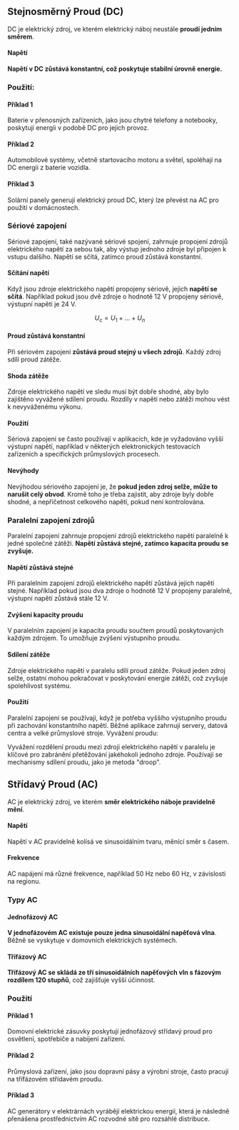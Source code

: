 ## Stejnosměrný Proud (DC)
DC je elektrický zdroj, ve kterém elektrický náboj neustále **proudí jedním směrem**.
#### Napětí
**Napětí v DC zůstává konstantní, což poskytuje stabilní úrovně energie.**
### Použití:
#### Příklad 1
Baterie v přenosných zařízeních, jako jsou chytré telefony a notebooky, poskytují energii v podobě DC pro jejich provoz.
#### Příklad 2
Automobilové systémy, včetně startovacího motoru a světel, spoléhají na DC energii z baterie vozidla.
#### Příklad 3
Solární panely generují elektrický proud DC, který lze převést na AC pro použití v domácnostech.

### Sériové zapojení
Sériové zapojení, také nazývané sériové spojení, zahrnuje propojení zdrojů elektrického napětí za sebou tak, aby výstup jednoho zdroje byl připojen k vstupu dalšího. Napětí se sčítá, zatímco proud zůstává konstantní.
#### Sčítání napětí

Když jsou zdroje elektrického napětí propojeny sériově, jejich **napětí se sčítá**. Například pokud jsou dvě zdroje o hodnotě 12 V propojeny sériově, výstupní napětí je 24 V.

$$
U_c = U_1 + \dots + U_n
$$
#### Proud zůstává konstantní

Při sériovém zapojení **zůstává proud stejný u všech zdrojů**. Každý zdroj sdílí proud zátěže.
#### Shoda zátěže

Zdroje elektrického napětí ve sledu musí být dobře shodné, aby bylo zajištěno vyvážené sdílení proudu. Rozdíly v napětí nebo zátěži mohou vést k nevyváženému výkonu.
#### Použití

Sériová zapojení se často používají v aplikacích, kde je vyžadováno vyšší výstupní napětí, například v některých elektronických testovacích zařízeních a specifických průmyslových procesech.
#### Nevýhody

Nevýhodou sériového zapojení je, že **pokud jeden zdroj selže, může to narušit celý obvod**. Kromě toho je třeba zajistit, aby zdroje byly dobře shodné, a nepříčetnost celkového napětí, pokud není kontrolována.
### Paralelní zapojení zdrojů
Paralelní zapojení zahrnuje propojení zdrojů elektrického napětí paralelně k jedné společné zátěži. **Napětí zůstává stejné, zatímco kapacita proudu se zvyšuje.**
#### Napětí zůstává stejné

Při paralelním zapojení zdrojů elektrického napětí zůstává jejich napětí stejné. Například pokud jsou dva zdroje o hodnotě 12 V propojeny paralelně, výstupní napětí zůstává stále 12 V.
#### Zvýšení kapacity proudu

V paralelním zapojení je kapacita proudu součtem proudů poskytovaných každým zdrojem. To umožňuje zvýšení výstupního proudu.
#### Sdílení zátěže

Zdroje elektrického napětí v paralelu sdílí proud zátěže. Pokud jeden zdroj selže, ostatní mohou pokračovat v poskytování energie zátěži, což zvyšuje spolehlivost systému.
#### Použití

Paralelní zapojení se používají, když je potřeba vyššího výstupního proudu při zachování konstantního napětí. Běžné aplikace zahrnují servery, datová centra a velké průmyslové stroje.
Vyvážení proudu:

Vyvážení rozdělení proudu mezi zdroji elektrického napětí v paralelu je klíčové pro zabránění přetěžování jakéhokoli jednoho zdroje. Používají se mechanismy sdílení proudu, jako je metoda "droop".
## Střídavý Proud (AC)
AC je elektrický zdroj, ve kterém **směr elektrického náboje pravidelně mění**.
#### Napětí
Napětí v AC pravidelně kolísá ve sinusoidálním tvaru, měnící směr s časem.
#### Frekvence
AC napájení má různé frekvence, například 50 Hz nebo 60 Hz, v závislosti na regionu.
### Typy AC
#### Jednofázový AC
**V jednofázovém AC existuje pouze jedna sinusoidální napěťová vlna**. Běžně se vyskytuje v domovních elektrických systémech.
#### Třífázový AC
**Třífázový AC se skládá ze tří sinusoidálních napěťových vln s fázovým rozdílem 120 stupňů**, což zajišťuje vyšší účinnost.
### Použití
#### Příklad 1
Domovní elektrické zásuvky poskytují jednofázový střídavý proud pro osvětlení, spotřebiče a nabíjení zařízení.
#### Příklad 2
Průmyslová zařízení, jako jsou dopravní pásy a výrobní stroje, často pracují na třífázovém střídavém proudu.
#### Příklad 3
AC generátory v elektrárnách vyrábějí elektrickou energii, která je následně přenášena prostřednictvím AC rozvodné sítě pro rozsáhlé distribuce.
